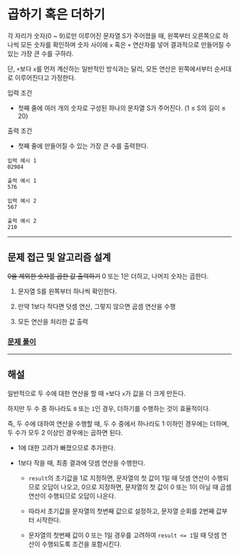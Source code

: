 # 곱하기 혹은 더하기

각 자리가 숫자(0 ~ 9)로만 이루어진 문자열 S가 주어졌을 때, 왼쪽부터 오른쪽으로 하나씩 모든 숫자를 확인하며 숫자 사이에 `x` 혹은 `+` 연산자를 넣어 결과적으로 만들어질 수 있는 가장 큰 수를 구하라.

단, `+`보다 `x`를 먼저 계산하는 일반적인 방식과는 달리, 모든 연산은 왼쪽에서부터 순서대로 이루어진다고 가정한다.

입력 조건

- 첫째 줄에 여러 개의 숫자로 구성된 하나의 문자열 S가 주어진다. (1 ≤ S의 길이 ≤ 20)

출력 조건

- 첫째 줄에 만들어질 수 있는 가장 큰 수를 출력한다.

```
입력 예시 1
02984

출력 예시 1
576
```

```
입력 예시 2
567

출력 예시 2
210
```

---

## 문제 접근 및 알고리즘 설계

~~0을 제외한 숫자를 곱한 값 출력하기~~
0 또는 1은 더하고, 나머지 숫자는 곱한다.

1. 문자열 S를 왼쪽부터 하나씩 확인한다.

2. 만약 1보다 작다면 덧셈 연산, 그렇지 않으면 곱셈 연산을 수행

3. 모든 연산을 처리한 값 출력

### [문제 풀이](2_sol.py)

---

## 해설

일반적으로 두 수에 대한 연산을 할 때 `+`보다 `x`가 값을 더 크게 만든다.

하지만 두 수 중 하나라도 `0` 또는 `1`인 경우, 더하기를 수행하는 것이 효율적이다.

즉, 두 수에 대하여 연산을 수행할 때, 두 수 중에서 하나라도 1 이하인 경우에는 더하며, 두 수가 모두 2 이상인 경우에는 곱하면 된다.

- 1에 대한 고려가 빠졌으므로 추가한다.

- 1보다 작을 때, 최종 결과에 덧셈 연산을 수행한다.

  - `result`의 초기값을 1로 지정하면, 문자열의 첫 값이 1일 때 덧셈 연산이 수행되므로 오답이 나오고, 0으로 지정하면, 문자열의 첫 값이 0 또는 1이 아닐 때 곱셈 연산이 수행되므로 오답이 나온다.

  - 따라서 초기값을 문자열의 첫번째 값으로 설정하고, 문자열 순회를 2번째 값부터 시작한다.

  - 문자열의 첫번째 값이 0 또는 1일 경우를 고려하여 `result <= 1`일 때 덧셈 연산이 수행되도록 조건을 포함시킨다.
